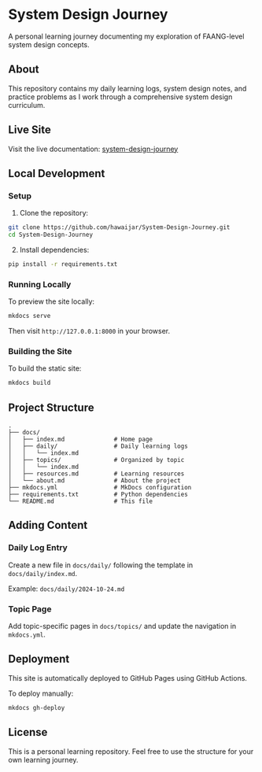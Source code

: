 # System Design Journey

A personal learning journey documenting my exploration of FAANG-level system design concepts.

## About

This repository contains my daily learning logs, system design notes, and practice problems as I work through a comprehensive system design curriculum.

## Live Site

Visit the live documentation: [system-design-journey](https://hawaijar.github.io/System-Design-Journey)

## Local Development

### Setup

1. Clone the repository:
```bash
git clone https://github.com/hawaijar/System-Design-Journey.git
cd System-Design-Journey
```

2. Install dependencies:
```bash
pip install -r requirements.txt
```

### Running Locally

To preview the site locally:

```bash
mkdocs serve
```

Then visit `http://127.0.0.1:8000` in your browser.

### Building the Site

To build the static site:

```bash
mkdocs build
```

## Project Structure

```
.
├── docs/
│   ├── index.md              # Home page
│   ├── daily/                # Daily learning logs
│   │   └── index.md
│   ├── topics/               # Organized by topic
│   │   └── index.md
│   ├── resources.md          # Learning resources
│   └── about.md              # About the project
├── mkdocs.yml                # MkDocs configuration
├── requirements.txt          # Python dependencies
└── README.md                 # This file
```

## Adding Content

### Daily Log Entry

Create a new file in `docs/daily/` following the template in `docs/daily/index.md`.

Example: `docs/daily/2024-10-24.md`

### Topic Page

Add topic-specific pages in `docs/topics/` and update the navigation in `mkdocs.yml`.

## Deployment

This site is automatically deployed to GitHub Pages using GitHub Actions.

To deploy manually:

```bash
mkdocs gh-deploy
```

## License

This is a personal learning repository. Feel free to use the structure for your own learning journey.
